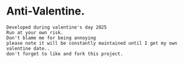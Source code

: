 <!--- 1234467890123456789013245 -->
# Anti-Valentine.
    Developed during valentine's day 2025
    Run at your own risk. 
    Don't blame me for being annoying 
    please note it will be constantly maintained until I get my own valentine date..
    don't forget to like and fork this project.
   
